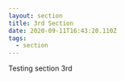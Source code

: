 ```yaml
---
layout: section
title: 3rd Section
date: 2020-09-11T16:43:20.110Z
tags:
  - section
---
```

Testing section 3rd